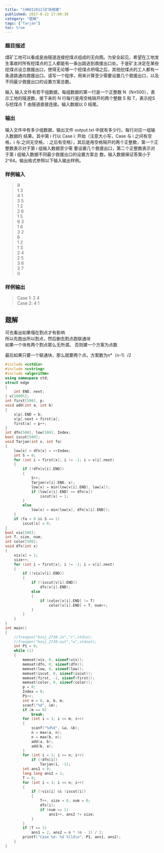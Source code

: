 ```yaml
---
title: "[HNOI2012]矿场搭建"
published: 2017-8-22 17:08:30
category: "题解"
tags: ["Tarjan"]
toc: true
---
```



### 题目描述
煤矿工地可以看成是由隧道连接挖煤点组成的无向图。为安全起见，希望在工地发生事故时所有挖煤点的工人都能有一条出路逃到救援出口处。于是矿主决定在某些挖煤点设立救援出口，使得无论哪一个挖煤点坍塌之后，其他挖煤点的工人都有一条道路通向救援出口。请写一个程序，用来计算至少需要设置几个救援出口，以及不同最少救援出口的设置方案总数。

<!--more-->
输入
输入文件有若干组数据，每组数据的第一行是一个正整数 N（N≤500），表示工地的隧道数，接下来的 N 行每行是用空格隔开的两个整数 S 和 T，表示挖S 与挖煤点 T 由隧道直接连接。输入数据以 0 结尾。

### 输出
输入文件中有多少组数据，输出文件 output.txt 中就有多少行。每行对应一组输入数据的 结果。其中第 i 行以 Case i: 开始（注意大小写，Case 与 i 之间有空格，i 与:之间无空格，: 之后有空格），其后是用空格隔开的两个正整数，第一个正整数表示对于第 i 组输入数据至少需 要设置几个救援出口，第二个正整数表示对于第 i 组输入数据不同最少救援出口的设置方案总 数。输入数据保证答案小于 2^64。输出格式参照以下输入输出样例。

### 样例输入
>9              
1  3                        
4  1   
3  5   
1  2   
2  6   
1  5   
6  3   
1  6   
3  2   
6    
1  2   
1  3   
2  4   
2  5   
3  6   
3  7   
0    

### 样例输出
>Case 1: 2 4  
Case 2: 4 1  


## 题解

可也看出如果塌在割点才有影响  
所以先跑出所以割点，然后删去割点跑联通块  
如果一个块有两个割点那么无所谓。
否则建一个方案为点数 


最后如果只要一个联通块，那么就要两个点。方案数为n*（n-1）/2

```c++
#include <cstdio>
#include <cstring>
#include <algorithm>
using namespace std;
struct edge
{
    int END, next;
} v[10005];
int first[500], p;
void add(int a, int b)
{
    v[p].END = b;
    v[p].next = first[a];
    first[a] = p++;
}
int dfn[500], low[500], Index;
bool iscut[500];
void Tarjan(int x, int fa)
{
    low[x] = dfn[x] = ++Index;
    int S = 0;
    for (int i = first[x]; i != -1; i = v[i].next)
    {
        if (!dfn[v[i].END])
        {
            S++;
            Tarjan(v[i].END, x);
            low[x] = min(low[v[i].END], low[x]);
            if (low[v[i].END] >= dfn[x])
                iscut[x] = 1;
        }
        else
            low[x] = min(low[x], dfn[v[i].END]);
    }
    if (fa < 0 && S == 1)
        iscut[x] = 0;
}
bool vis[500];
int T, size, num;
int color[500];
void dfs(int x)
{
    vis[x] = 1;
    size++;
    for (int i = first[x]; i != -1; i = v[i].next)
    {
        if (!vis[v[i].END])
        {
            if (!iscut[v[i].END])
                dfs(v[i].END);
            else
            {
                if (color[v[i].END] != T)
                    color[v[i].END] = T, num++;
            }
        }
    }
}
int main()
{
    //freopen("bzoj_2730.in","r",stdin);
    //freopen("bzoj_2730.out","w",stdout);
    int P1 = 0;
    while (1)
    {
        memset(vis, 0, sizeof(vis));
        memset(dfn, 0, sizeof(dfn));
        memset(low, 0, sizeof(low));
        memset(iscut, 0, sizeof(iscut));
        memset(first, -1, sizeof(first));
        memset(color, 0, sizeof(color));
        p = 0;
        Index = 0;
        P1++;
        int n = 0, a, b, m;
        scanf("%d", &m);
        if (m == 0)
            break;
        for (int i = 1; i <= m; i++)
        {
            scanf("%d%d", &a, &b);
            n = max(a, n);
            n = max(b, n);
            add(a, b);
            add(b, a);
        }
        for (int i = 1; i <= n; i++)
            if (!dfn[i])
                Tarjan(i, -1);
        int ans1 = 0;
        long long ans2 = 1;
        T = 0;
        for (int i = 1; i <= n; i++)
        {
            if (!vis[i] && !iscut[i])
            {
                T++, size = 0, num = 0;
                dfs(i);
                if (num == 1)
                    ans1++, ans2 *= size;
            }
        }
        if (T == 1)
            ans1 = 2, ans2 = n * (n - 1) / 2;
        printf("Case %d: %d %lld\n", P1, ans1, ans2);
    }
}
```  
